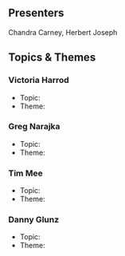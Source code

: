 ## Presenters

Chandra Carney, Herbert Joseph

## Topics & Themes

### Victoria Harrod

* Topic: 
* Theme:

### Greg Narajka

* Topic:
* Theme:

### Tim Mee

* Topic:
* Theme:

### Danny Glunz

* Topic:
* Theme:
